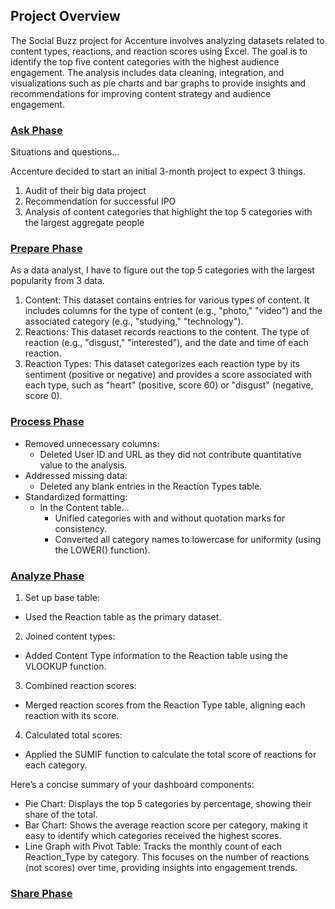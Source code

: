 ## **Project Overview**
The Social Buzz project for Accenture involves analyzing datasets related to content types, reactions, and reaction scores using Excel. The goal is to identify the top five content categories with the highest audience engagement. The analysis includes data cleaning, integration, and visualizations such as pie charts and bar graphs to provide insights and recommendations for improving content strategy and audience engagement.


### <ins>Ask Phase</ins>

Situations and questions…

Accenture decided to start an initial 3-month project to expect 3 things. 
  1. Audit of their big data project
  2. Recommendation for successful IPO
  3. Analysis of content categories that highlight the top 5 categories with the largest aggregate people

### <ins>Prepare Phase</ins>
As a data analyst, I have to figure out the top 5 categories with the largest popularity from 3 data. 
  1. Content: This dataset contains entries for various types of content. It includes columns for the type of content (e.g., "photo," "video") and the associated category (e.g., "studying," "technology").
  2. Reactions: This dataset records reactions to the content. The type of reaction (e.g., "disgust," "interested"), and the date and time of each reaction.
  3. Reaction Types: This dataset categorizes each reaction type by its sentiment (positive or negative) and provides a score associated with each type, such as "heart" (positive, score 60) or "disgust" (negative, score 0).

### <ins>Process Phase</ins>
* Removed unnecessary columns:
  * Deleted User ID and URL as they did not contribute quantitative value to the analysis.
* Addressed missing data:
  * Deleted any blank entries in the Reaction Types table.
* Standardized formatting:
  * In the Content table...
    - Unified categories with and without quotation marks for consistency.
    - Converted all category names to lowercase for uniformity (using the LOWER() function).

### <ins>Analyze Phase</ins>
1. Set up base table:
  * Used the Reaction table as the primary dataset.
2. Joined content types:
  * Added Content Type information to the Reaction table using the VLOOKUP function.
3. Combined reaction scores:
  * Merged reaction scores from the Reaction Type table, aligning each reaction with its score.
4. Calculated total scores:
  * Applied the SUMIF function to calculate the total score of reactions for each category.

Here’s a concise summary of your dashboard components:
 * Pie Chart: Displays the top 5 categories by percentage, showing their share of the total.
 * Bar Chart: Shows the average reaction score per category, making it easy to identify which categories received the highest scores.
 * Line Graph with Pivot Table: Tracks the monthly count of each Reaction_Type by category. This focuses on the number of reactions (not scores) over time, providing insights into   engagement trends.


### <ins>Share Phase</ins>
